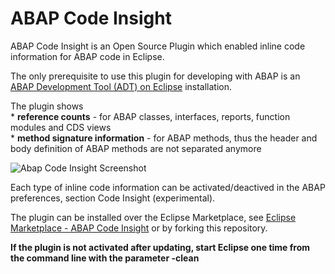 # ABAP Code Insight

ABAP Code Insight is an Open Source Plugin which enabled inline code information for ABAP code in Eclipse. 

The only prerequisite to use this plugin for developing with ABAP is an [ABAP Development Tool (ADT) on Eclipse](https://tools.hana.ondemand.com/#abap) installation. 

The plugin shows<br> 
         * **reference counts** - for ABAP classes, interfaces, reports, function modules and CDS views<br>
         * **method signature information**  -  for ABAP methods, thus the header and body definition of ABAP methods are not separated anymore<br>
         
![Abap Code Insight Screenshot](https://github.com/andau/abap-code-insight/blob/master/docu/abap_code_insight_animated_gif_1.gif)

Each type of inline code information can be activated/deactived in the ABAP preferences, section Code Insight (experimental).

The plugin can be installed over the Eclipse Marketplace, see [Eclipse Marketplace - ABAP Code Insight](https://marketplace.eclipse.org/content/abap-code-insight) or by forking this repository. 

**If the plugin is not activated after updating, start Eclipse one time from the command line with the parameter -clean**

